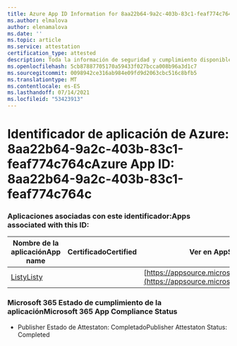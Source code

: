 ```yaml
---
title: Azure App ID Information for 8aa22b64-9a2c-403b-83c1-feaf774c764c
ms.author: elmalova
author: elenamalova
ms.date: ''
ms.topic: article
ms.service: attestation
certification_type: attested
description: Toda la información de seguridad y cumplimiento disponible para 8aa22b64-9a2c-403b-83c1-feaf774c764c.
ms.openlocfilehash: 5cb87887705170a59433f027bcca008b96a3d1c7
ms.sourcegitcommit: 0098942ce316ab984e09fd9d2063cbc516c8bfb5
ms.translationtype: MT
ms.contentlocale: es-ES
ms.lasthandoff: 07/14/2021
ms.locfileid: "53423913"
---
```

# <a name="azure-app-id-8aa22b64-9a2c-403b-83c1-feaf774c764c"></a><span data-ttu-id="e960c-103">Identificador de aplicación de Azure: 8aa22b64-9a2c-403b-83c1-feaf774c764c</span><span class="sxs-lookup"><span data-stu-id="e960c-103">Azure App ID: 8aa22b64-9a2c-403b-83c1-feaf774c764c</span></span>


### <a name="apps-associated-with-this-id"></a><span data-ttu-id="e960c-104">Aplicaciones asociadas con este identificador:</span><span class="sxs-lookup"><span data-stu-id="e960c-104">Apps associated with this ID:</span></span>
| <span data-ttu-id="e960c-105">**Nombre de la aplicación**</span><span class="sxs-lookup"><span data-stu-id="e960c-105">**App name**</span></span> | <span data-ttu-id="e960c-106">**Certificado**</span><span class="sxs-lookup"><span data-stu-id="e960c-106">**Certified**</span></span> | <span data-ttu-id="e960c-107">**Ver en AppSource**</span><span class="sxs-lookup"><span data-stu-id="e960c-107">**View in AppSource**</span></span> |
|-|-|-|
| [<span data-ttu-id="e960c-108">Listy</span><span class="sxs-lookup"><span data-stu-id="e960c-108">Listy</span></span>](https://docs.microsoft.com/en-us/microsoft-365-app-certification/forward/WA200000798) |  | [https://appsource.microsoft.com/product/office/WA200000798](https://appsource.microsoft.com/product/office/WA200000798) |

### <a name="microsoft-365-app-compliance-status"></a><span data-ttu-id="e960c-109">Microsoft 365 Estado de cumplimiento de la aplicación</span><span class="sxs-lookup"><span data-stu-id="e960c-109">Microsoft 365 App Compliance Status</span></span>
- <span data-ttu-id="e960c-110">Publisher Estado de Attestaton: Completado</span><span class="sxs-lookup"><span data-stu-id="e960c-110">Publisher Attestaton Status: Completed</span></span>
